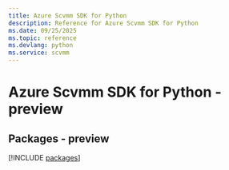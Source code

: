 ```yaml
---
title: Azure Scvmm SDK for Python
description: Reference for Azure Scvmm SDK for Python
ms.date: 09/25/2025
ms.topic: reference
ms.devlang: python
ms.service: scvmm
---
```

# Azure Scvmm SDK for Python - preview
## Packages - preview
[!INCLUDE [packages](scvmm-index.md)]